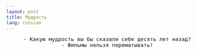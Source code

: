 ```yaml
---
layout: post
title: Мудрость 
lang: russian 
---
```


<div align="center">
<pre>
	- Какую мудрость вы бы сказали себе десять лет назад?
	- Фильмы нельзя перематывать!
</pre>
</div>
